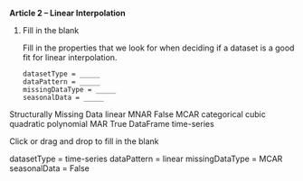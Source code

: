 **Article 2 – Linear Interpolation**

1.  Fill in the blank

    Fill in the properties that we look for when deciding if a dataset is a good fit for linear interpolation.

        datasetType = _____
        dataPattern = _____
        missingDataType = _____
        seasonalData = _____

Structurally Missing Data
linear
MNAR
False
MCAR
categorical
cubic
quadratic
polynomial
MAR
True
DataFrame
time-series

Click or drag and drop to fill in the blank

datasetType = time-series
dataPattern = linear
missingDataType = MCAR
seasonalData = False

